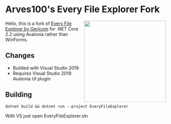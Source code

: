 # Arves100's Every File Explorer Fork

<img src="https://i.imgur.com/TpcRlb3.png" height="256px" align="right"/>

Hello, this is a fork of [Every File Explorer by Gericom](https://github.com/Gericom/EveryFileExplorer) for .NET Core 2.2 using Avalonia rather than WinForms.

## Changes
- Builded with Visual Studio 2019
- Requires Visual Studio 2019 Avalonia UI plugin

## Building
```dotnet build && dotnet run --project EveryFileExplorer```

With VS just open EveryFileExplorer.sln
